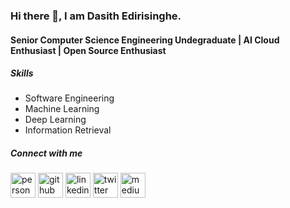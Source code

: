 ### Hi there 👋, I am Dasith Edirisinghe. 

#### Senior Computer Science Engineering Undegraduate | AI Cloud Enthusiast | Open Source Enthusiast


##### Skills

+ Software Engineering
+ Machine Learning
+ Deep Learning
+ Information Retrieval

##### Connect with me
[<img src='https://cdn.jsdelivr.net/npm/simple-icons@3.0.1/icons/web.svg' alt='personal' height='40'>](https://dasithedirisinghe.github.io/)
[<img src='https://cdn.jsdelivr.net/npm/simple-icons@3.0.1/icons/github.svg' alt='github' height='40'>](https://github.com/dasithedirisinghe)  [<img src='https://cdn.jsdelivr.net/npm/simple-icons@3.0.1/icons/linkedin.svg' alt='linkedin' height='40'>](https://www.linkedin.com/in/dasithedirisinghe/)  [<img src='https://cdn.jsdelivr.net/npm/simple-icons@3.0.1/icons/twitter.svg' alt='twitter' height='40'>](https://twitter.com/Dasith_dev)  [<img src='https://cdn.jsdelivr.net/npm/simple-icons@3.0.1/icons/medium.svg' alt='medium' height='40'>](https://dasith-dev.medium.com/)  



